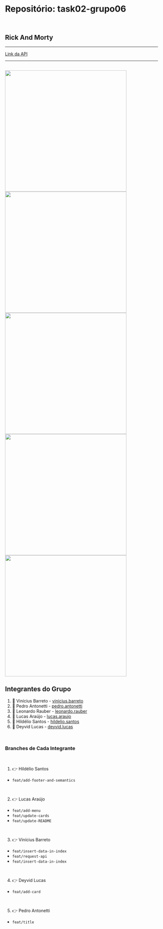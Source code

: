 # Repositório: task02-grupo06

<br>

## Rick And Morty

<hr>

[Link da API](https://rickandmortyapi.com/api/character)

<hr>
<br>

<img width="400px" src="https://rickandmortyapi.com/api/character/avatar/1.jpeg">
<img width="400px" src="https://rickandmortyapi.com/api/character/avatar/2.jpeg">
<img width="400px" src="https://rickandmortyapi.com/api/character/avatar/3.jpeg">
<img width="400px" src="https://rickandmortyapi.com/api/character/avatar/4.jpeg">
<img width="400px" src="https://rickandmortyapi.com/api/character/avatar/5.jpeg">

<br>

## Integrantes do Grupo

1.  👤 Vinícius Barreto - [vinicius.barreto](https://github.com/ViniciusPiresB)
2.  👤 Pedro Antonetti - [pedro.antonetti](https://github.com/Pedro-Antonetti)
3.  👤 Leonardo Rauber - [leonardo.rauber](https://github.com/Leonardo-Rauber)
4.  👤 Lucas Araújo - [lucas.araujo](https://github.com/lucarauj)
5.  👤 Hildélio Santos - [hildelio.santos](https://github.com/hildelio)
6.  👤 Deyvid Lucas - [deyvid.lucas](https://github.com/DeyvidLucas-DEV)

<br>

### Branches de Cada Integrante

<br>

1.  👉  Hildélio Santos 
- `feat/add-footer-and-semantics`

<br>

2.  👉  Lucas Araújo
- `feat/add-menu`
- `feat/update-cards`
- `feat/update-README`

<br>

3.  👉  Vinícius Barreto
- `feat/insert-data-in-index`
- `feat/request-api`
- `feat/insert-data-in-index`

<br>

4.  👉  Deyvid Lucas
- `feat/add-card`

<br>

5.  👉  Pedro Antonetti
- `feat/title`
